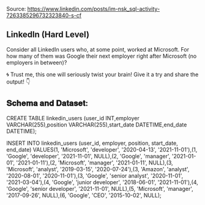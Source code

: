 Source: <https://www.linkedin.com/posts/im-nsk_sql-activity-7263385296732323840-s-cf>

## Linkedln (Hard Level)

Consider all LinkedIn users who, at some point, worked at Microsoft. For how many of them was Google their next employer right after Microsoft (no employers in between)?

🌀 Trust me, this one will seriously twist your brain! Give it a try and share the output! 👇

## 𝐒𝐜𝐡𝐞𝐦𝐚 𝐚𝐧𝐝 𝐃𝐚𝐭𝐚𝐬𝐞𝐭:

CREATE TABLE linkedin_users (user_id INT,employer VARCHAR(255),position VARCHAR(255),start_date DATETIME,end_date DATETIME);

INSERT INTO linkedin_users (user_id, employer, position, start_date, end_date) VALUES(1, 'Microsoft', 'developer', '2020-04-13', '2021-11-01'),(1, 'Google', 'developer', '2021-11-01', NULL),(2, 'Google', 'manager', '2021-01-01', '2021-01-11'),(2, 'Microsoft', 'manager', '2021-01-11', NULL),(3, 'Microsoft', 'analyst', '2019-03-15', '2020-07-24'),(3, 'Amazon', 'analyst', '2020-08-01', '2020-11-01'),(3, 'Google', 'senior analyst', '2020-11-01', '2021-03-04'),(4, 'Google', 'junior developer', '2018-06-01', '2021-11-01'),(4, 'Google', 'senior developer', '2021-11-01', NULL),(5, 'Microsoft', 'manager', '2017-09-26', NULL),(6, 'Google', 'CEO', '2015-10-02', NULL);
